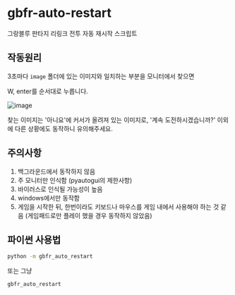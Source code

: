 # gbfr-auto-restart

그랑블루 판타지 리링크 전투 자동 재시작 스크립트

## 작동원리

3초마다 `image` 폴더에 있는 이미지와 일치하는 부분을 모니터에서 찾으면

W, enter를 순서대로 누릅니다.

![image](https://i.imgur.com/grU522b.png)

찾는 이미지는 '아니요'에 커서가 올려져 있는 이미지로, '계속 도전하시겠습니까?' 이외에 다른 상황에도 동작하니 유의해주세요.

## 주의사항

1. 백그라운드에서 동작하지 않음
2. 주 모니터만 인식함 (pyautogui의 제한사항)
3. 바이러스로 인식될 가능성이 높음
4. windows에서만 동작함
5. 게임을 시작한 뒤, 한번이라도 키보드나 마우스를 게임 내에서 사용해야 하는 것 같음 (게임패드로만 플레이 했을 경우 동작하지 않았음)

## 파이썬 사용법

```sh
python -m gbfr_auto_restart
```

또는 그냥

```sh
gbfr_auto_restart
```
